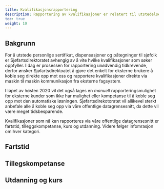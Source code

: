 ```yaml
---
title: Kvalifikasjonsrapportering
description: Rapportering av kvalifikasjoner er relatert til utstedelse av personlige sertifikat  i Sjøfartsdirektoratet, se her for mer utdypende informasjon om kvalifikasjonsrapportering. 
toc: true
weight: 10
---
```

## Bakgrunn
For å utstede personlige sertifikat, dispensasjoner og påtegninger til sjøfolk er Sjøfartsdirektoratet avhengig av å vite hvilke kvalifikasjoner som søker oppfyller. I dag er prosessen for rapportering unødvendig tidkrevende, derfor ønsker Sjøfartsdirektoatet å gjøre det enkelt for eksterne brukere å koble seg direkte opp mot oss og rapportere kvalifikasjoner direkte via maskin til maskin kommunikasjon fra eksterne fagsystem. 

I løpet av høsten 2020 vil det også lages en *manuell* rapporteringsmulighet for eksterne kunder som ikke har mulighet eller kompetanse til å koble seg opp mot den automatiske løsningen. Sjøfartsdirekotoratet vil allikevel sterkt anbefale alle å koble seg opp via våre offentlige datagrensesnitt, da dette vil være meget tidsbesparende. 

Kvalifikasjoner som nå kan rapporteres via våre offentlige datagrensesnitt er fartstid, tilleggskompetanse, kurs og utdanning. Videre følger infomrasjon om hver kategori.

## Fartstid 


## Tillegskompetanse 


## Utdanning og kurs 
